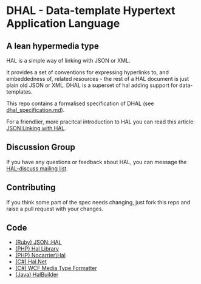 # DHAL - Data-template Hypertext Application Language

## A lean hypermedia type

HAL is a simple way of linking with JSON or XML.

It provides a set of conventions for expressing hyperlinks to, and embeddedness of, related resources - the rest of a HAL document is just plain old JSON or XML.
DHAL is a superset of hal adding support for data-templates.

This repo contains a formalised specification of DHAL (see [dhal\_specification.md][1]).

For a friendlier, more pracitcal introduction to HAL you can read this article: [JSON Linking with HAL][2].

## Discussion Group

If you have any questions or feedback about HAL, you can message the [HAL-discuss mailing list][3].

## Contributing
If you think some part of the spec needs changing, just fork this repo
and raise a pull request with your changes.

## Code
* [(Ruby) JSON::HAL][9]
* [(PHP) Hal Library][4]
* [(PHP) Nocarrier\Hal][8]
* [(C#) Hal.Net][5]
* [(C#) WCF Media Type Formatter][6]
* [(Java) HalBuilder][7]



 [1]: https://github.com/dtime/dhal_specification/blob/master/dhal_specification.md
 [2]: http://blog.stateless.co/post/13296666138/json-linking-with-hal
 [3]: http://groups.google.com/group/hal-discuss
 [4]: https://github.com/zircote/Hal
 [5]: https://github.com/talios/halbuilder
 [6]: http://hal.codeplex.com/
 [7]: https://bitbucket.org/smichelotti/hal-media-type
 [8]: https://github.com/blongden/hal
 [9]: https://github.com/apotonick/roar/blob/master/lib/roar/representer/json/hal.rb

